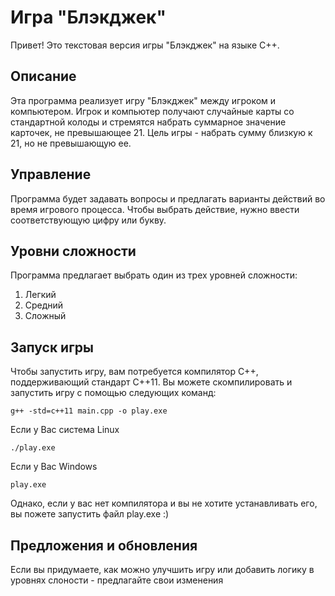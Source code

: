 
# Игра "Блэкджек"

Привет! Это текстовая версия игры "Блэкджек" на языке C++.

## Описание
Эта программа реализует игру "Блэкджек" между игроком и компьютером. Игрок и компьютер получают случайные карты со стандартной колоды и стремятся набрать суммарное значение карточек, не превышающее 21. Цель игры - набрать сумму близкую к 21, но не превышающую ее.

## Управление
Программа будет задавать вопросы и предлагать варианты действий во время игрового процесса. Чтобы выбрать действие, нужно ввести соответствующую цифру или букву.

## Уровни сложности
Программа предлагает выбрать один из трех уровней сложности:
1. Легкий
2. Средний
3. Сложный

## Запуск игры
Чтобы запустить игру, вам потребуется компилятор C++, поддерживающий стандарт C++11. Вы можете скомпилировать и запустить игру с помощью следующих команд:
```
g++ -std=c++11 main.cpp -o play.exe
```
Если у Вас система Linux
```
./play.exe
```
Если у Вас Windows
```
play.exe
```
Однако, если у вас нет компилятора и вы не хотите устанавливать его, вы пожете запустить файл play.exe :)

## Предложения и обновления
Если вы придумаете, как можно улучшить игру или добавить логику в уровнях слоности - предлагайте свои изменения
